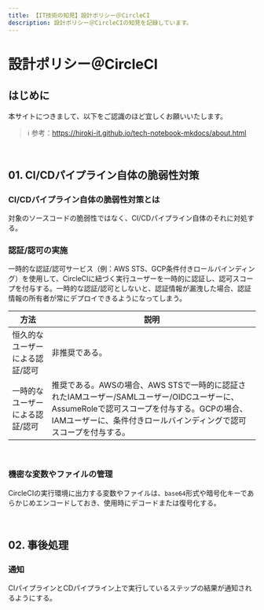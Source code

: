 ```yaml
---
title: 【IT技術の知見】設計ポリシー＠CircleCI
description: 設計ポリシー＠CircleCIの知見を記録しています。
---
```


# 設計ポリシー＠CircleCI

## はじめに

本サイトにつきまして、以下をご認識のほど宜しくお願いいたします。

> ℹ️ 参考：https://hiroki-it.github.io/tech-notebook-mkdocs/about.html

<br>

## 01. CI/CDパイプライン自体の脆弱性対策

### CI/CDパイプライン自体の脆弱性対策とは

対象のソースコードの脆弱性ではなく、CI/CDパイプライン自体のそれに対処する。

### 認証/認可の実施

一時的な認証/認可サービス（例：AWS STS、GCP条件付きロールバインディング）を使用して、CircleCIに紐づく実行ユーザーを一時的に認証し、認可スコープを付与する。一時的な認証/認可としないと、認証情報が漏洩した場合、認証情報の所有者が常にデプロイできるようになってしまう。

| 方法                            | 説明                                                         |
| ------------------------------- | ------------------------------------------------------------ |
| 恒久的なユーザーによる認証/認可 | 非推奨である。                                               |
| 一時的なユーザーによる認証/認可 | 推奨である。AWSの場合、AWS STSで一時的に認証されたIAMユーザー/SAMLユーザー/OIDCユーザーに、AssumeRoleで認可スコープを付与する。GCPの場合、IAMユーザーに、条件付きロールバインディングで認可スコープを付与する。 |

<br>

### 機密な変数やファイルの管理

CircleCIの実行環境に出力する変数やファイルは、```base64```形式や暗号化キーであらかじめエンコードしておき、使用時にデコードまたは復号化する。

<br>

## 02. 事後処理

### 通知

CIパイプラインとCDパイプライン上で実行しているステップの結果が通知されるようにする。

<br>



